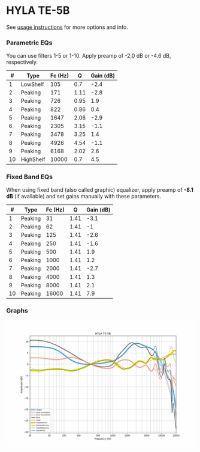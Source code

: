 # HYLA TE-5B
See [usage instructions](https://github.com/jaakkopasanen/AutoEq#usage) for more options and info.

### Parametric EQs
You can use filters 1-5 or 1-10. Apply preamp of -2.0 dB or -4.6 dB, respectively.

|   # | Type      |   Fc (Hz) |    Q |   Gain (dB) |
|-----|-----------|-----------|------|-------------|
|   1 | LowShelf  |       105 | 0.7  |        -2.4 |
|   2 | Peaking   |       171 | 1.11 |        -2.8 |
|   3 | Peaking   |       726 | 0.95 |         1.9 |
|   4 | Peaking   |       822 | 0.86 |         0.4 |
|   5 | Peaking   |      1647 | 2.06 |        -2.9 |
|   6 | Peaking   |      2305 | 3.15 |        -1.1 |
|   7 | Peaking   |      3478 | 3.25 |         1.4 |
|   8 | Peaking   |      4926 | 4.54 |        -1.1 |
|   9 | Peaking   |      6168 | 2.02 |         2.6 |
|  10 | HighShelf |     10000 | 0.7  |         4.5 |

### Fixed Band EQs
When using fixed band (also called graphic) equalizer, apply preamp of **-8.1 dB** (if available) and set gains manually with these parameters.

|   # | Type    |   Fc (Hz) |    Q |   Gain (dB) |
|-----|---------|-----------|------|-------------|
|   1 | Peaking |        31 | 1.41 |        -3.1 |
|   2 | Peaking |        62 | 1.41 |        -1   |
|   3 | Peaking |       125 | 1.41 |        -2.6 |
|   4 | Peaking |       250 | 1.41 |        -1.6 |
|   5 | Peaking |       500 | 1.41 |         1.9 |
|   6 | Peaking |      1000 | 1.41 |         1.2 |
|   7 | Peaking |      2000 | 1.41 |        -2.7 |
|   8 | Peaking |      4000 | 1.41 |         1.3 |
|   9 | Peaking |      8000 | 1.41 |         2.1 |
|  10 | Peaking |     16000 | 1.41 |         7.9 |

### Graphs
![](./HYLA%20TE-5B.png)
